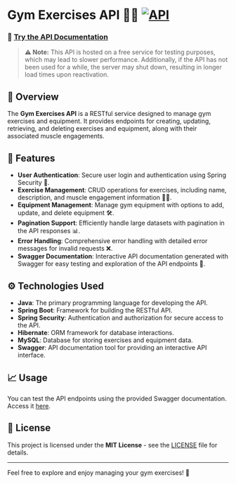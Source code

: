 # Gym Exercises API 🏋️‍♂️   [![API](https://img.shields.io/badge/API-1.1.0-%23228B22?style=flat)](https://gym-exercises-api.onrender.com/gym-exercises/api/swagger-ui/index.html)

### 🔗  [Try the API Documentation](https://gym-exercises-api.onrender.com/gym-exercises/api/swagger-ui/index.html)

> **⚠️ Note:** This API is hosted on a free service for testing purposes, which may lead to slower performance. Additionally, if the API has not been used for a while, the server may shut down, resulting in longer load times upon reactivation.

## 📜 Overview

The **Gym Exercises API** is a RESTful service designed to manage gym exercises and equipment. It provides endpoints for creating, updating, retrieving, and deleting exercises and equipment, along with their associated muscle engagements.

## 🌟 Features

- **User Authentication**: Secure user login and authentication using Spring Security 🔐.
- **Exercise Management**: CRUD operations for exercises, including name, description, and muscle engagement information 🏋️‍♀️.
- **Equipment Management**: Manage gym equipment with options to add, update, and delete equipment 🛠️.
- **Pagination Support**: Efficiently handle large datasets with pagination in the API responses 📊.
- **Error Handling**: Comprehensive error handling with detailed error messages for invalid requests ❌.
- **Swagger Documentation**: Interactive API documentation generated with Swagger for easy testing and exploration of the API endpoints 📄.

## ⚙️ Technologies Used

- **Java**: The primary programming language for developing the API.
- **Spring Boot**: Framework for building the RESTful API.
- **Spring Security**: Authentication and authorization for secure access to the API.
- **Hibernate**: ORM framework for database interactions.
- **MySQL**: Database for storing exercises and equipment data.
- **Swagger**: API documentation tool for providing an interactive API interface.

## 📈 Usage

You can test the API endpoints using the provided Swagger documentation. Access it [here](https://gym-exercises-api.onrender.com/gym-exercises/api/swagger-ui/index.html).

## 📄 License

This project is licensed under the **MIT License** - see the [LICENSE](https://github.com/ReturDev/gym-exercises-api?tab=MIT-1-ov-file) file for details.

---

Feel free to explore and enjoy managing your gym exercises! 💪
